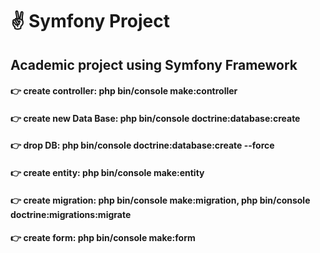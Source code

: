 # :v:	Symfony Project 
## Academic project using Symfony Framework
####  :point_right: create controller: php bin/console make:controller
#### :point_right: create new Data Base: php bin/console doctrine:database:create
####  :point_right: drop DB: php bin/console doctrine:database:create --force
####  :point_right: create entity: php bin/console make:entity
####  :point_right: create migration: php bin/console make:migration, php bin/console doctrine:migrations:migrate
####  :point_right: create form: php bin/console make:form
